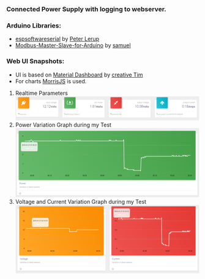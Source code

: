 ### Connected Power Supply with logging to webserver.

### Arduino Libraries: 

* [espsoftwareserial](https://github.com/plerup/espsoftwareserial) by [Peter Lerup ](https://github.com/plerup)
* [Modbus-Master-Slave-for-Arduino](https://github.com/smarmengol/Modbus-Master-Slave-for-Arduino) by [samuel](https://github.com/smarmengol)

### Web UI Snapshots: 

* UI is based on [Material Dashboard](https://www.creative-tim.com/product/material-dashboard) by [creative Tim](https://www.creative-tim.com/)
* For charts [MorrisJS](https://morrisjs.github.io/morris.js/index.html) is used. 

1. Realtime Parameters
        ![picture](Snapshots/1.PNG)
1. Power Variation Graph during my Test
        ![picture](Snapshots/2.PNG)
1. Voltage and Current Variation Graph during my Test
        ![picture](Snapshots/3.PNG)










